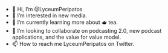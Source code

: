 - 👋 Hi, I’m @LyceumPeripatos
- 👀 I’m interested in new media.
- 🌱 I’m currently learning more about 🫖 tea.
- 💞️ I’m looking to collaborate on podcasting 2.0, new podcast applications, and the value for value model.
- 📫 How to reach me LyceumPeripatos on Twitter.

<!---
LyceumPeripatos/LyceumPeripatos is a ✨ special ✨ repository because its `README.md` (this file) appears on your GitHub profile.
You can click the Preview link to take a look at your changes.
--->
